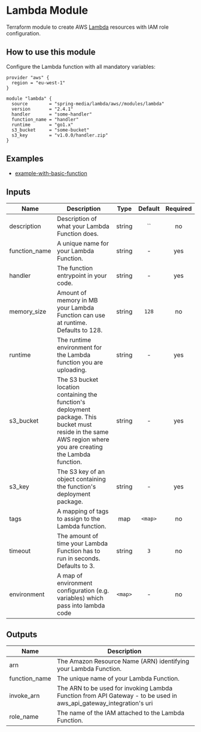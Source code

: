 # Lambda Module

Terraform module to create AWS [Lambda](https://www.terraform.io/docs/providers/aws/r/lambda_function.html) resources with IAM role configuration.

## How to use this module

Configure the Lambda function with all mandatory variables:

```
provider "aws" {
  region = "eu-west-1"
}

module "lambda" {
  source        = "spring-media/lambda/aws//modules/lambda"
  version       = "2.4.1"
  handler       = "some-handler"
  function_name = "handler"
  runtime       = "go1.x"
  s3_bucket     = "some-bucket"
  s3_key        = "v1.0.0/handler.zip"
}
```

## Examples

* [example-with-basic-function](https://github.com/spring-media/terraform-aws-lambda/tree/master/examples/example-with-basic-function)

## Inputs

| Name | Description | Type | Default | Required |
|------|-------------|:----:|:-----:|:-----:|
| description | Description of what your Lambda Function does. | string | `` | no |
| function\_name | A unique name for your Lambda Function. | string | - | yes |
| handler | The function entrypoint in your code. | string | - | yes |
| memory\_size | Amount of memory in MB your Lambda Function can use at runtime. Defaults to 128. | string | `128` | no |
| runtime | The runtime environment for the Lambda function you are uploading. | string | - | yes |
| s3\_bucket | The S3 bucket location containing the function's deployment package. This bucket must reside in the same AWS region where you are creating the Lambda function. | string | - | yes |
| s3\_key | The S3 key of an object containing the function's deployment package. | string | - | yes |
| tags | A mapping of tags to assign to the Lambda function. | map | `<map>` | no |
| timeout | The amount of time your Lambda Function has to run in seconds. Defaults to 3. | string | `3` | no |
| environment | A map of environment configuration (e.g. variables) which pass into lambda code | `<map>` | - | no |


## Outputs

| Name | Description |
|------|-------------|
| arn | The Amazon Resource Name (ARN) identifying your Lambda Function. |
| function\_name | The unique name of your Lambda Function. |
| invoke\_arn | The ARN to be used for invoking Lambda Function from API Gateway - to be used in aws_api_gateway_integration's uri |
| role\_name | The name of the IAM attached to the Lambda Function. |
